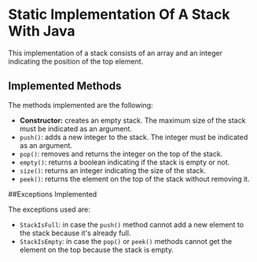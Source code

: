 # Static Implementation Of A Stack With Java
This implementation of a stack consists of an array and an integer indicating the position of the top element.

## Implemented Methods

The methods implemented are the following:
* **Constructor:** creates an empty stack. The maximum size of the stack must be indicated as an argument.
* `push()`: adds a new integer to the stack.  The integer must be indicated as an argument.
* `pop()`: removes and returns the integer on the top of the stack.
* `empty()`: returns a boolean indicating if the stack is empty or not.
* `size()`: returns an integer indicating the size of the stack.
* `peek()`: returns the element on the top of the stack without removing it.

##Exceptions Implemented

The exceptions used are:
* `StackIsFull`: in case the `push()` method cannot add a new element to the stack because it's already full.
* `StackIsEmpty`: in case the `pop()` or `peek()` methods cannot get the element on the top because the stack is empty.
